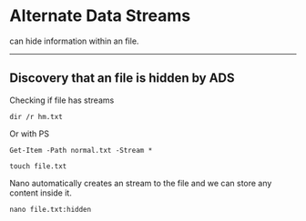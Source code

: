 # Alternate Data Streams

can hide information within an file.

---


## Discovery that an file is hidden by ADS

Checking if file has streams

```
dir /r hm.txt
```

Or with PS

```
Get-Item -Path normal.txt -Stream *

```


```
touch file.txt
```

Nano automatically creates an stream to the file and we can store any content inside it.

```
nano file.txt:hidden
```
